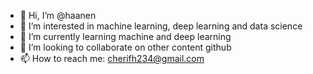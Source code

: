 - 👋 Hi, I’m @haanen
- 👀 I’m interested in machine learning, deep learning and data science
- 🌱 I’m currently learning machine and deep learning
- 💞️ I’m looking to collaborate on other content github
- 📫 How to reach me: cherifh234@gmail.com

<!---
haanen/haanen is a ✨ special ✨ repository because its `README.md` (this file) appears on your GitHub profile.
You can click the Preview link to take a look at your changes.
--->
